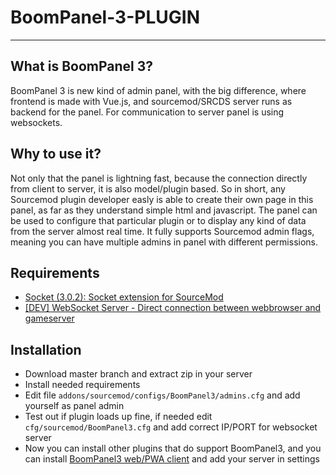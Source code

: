 # BoomPanel-3-PLUGIN
---

## What is BoomPanel 3?
BoomPanel 3 is new kind of admin panel, with the big difference, where frontend is made with Vue.js, and 
sourcemod/SRCDS server runs as backend for the panel. For communication to server panel is using websockets.


## Why to use it?
Not only that the panel is lightning fast, because the connection directly from client to server, it is also model/plugin based. So in short, any Sourcemod plugin developer easly is able to create their own page in this panel, as far as they understand simple html and javascript. The panel can be used to configure that particular plugin or to display any kind of data from the server almost real time. It fully supports Sourcemod admin flags, meaning you can have multiple admins in panel with different permissions.


## Requirements
* [Socket (3.0.2): Socket extension for SourceMod](https://github.com/JoinedSenses/sm-ext-socket/releases)
* [[DEV] WebSocket Server - Direct connection between webbrowser and gameserver](https://forums.alliedmods.net/showthread.php?t=182615)

## Installation
* Download master branch and extract zip in your server
* Install needed requirements
* Edit file `addons/sourcemod/configs/BoomPanel3/admins.cfg` and add yourself as panel admin
* Test out if plugin loads up fine, if needed edit `cfg/sourcemod/BoomPanel3.cfg` and add correct IP/PORT for websocket server
* Now you can install other plugins that do support BoomPanel3, and you can install [BoomPanel3 web/PWA client](https://boompanel.com) and add your server in settings

